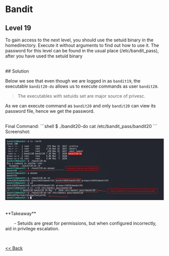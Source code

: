 # Bandit

## Level 19
To gain access to the next level, you should use the setuid binary in the homedirectory. Execute it without arguments to find out how to use it. The password for this level can be found in the usual place (/etc/bandit_pass), after you have used the setuid binary

<br/>
## Solution

Below we see that even though we are logged in as `bandit19`, the executable `bandit20-do` allows us to execute commands as user `bandit20`.

> The executables with setuids set are major source of privesc.

As we can execute command as `bandit20` and only `bandit20` can view its password file, hence we get the password.

<br/>
Final Command:
```shell
$ ./bandit20-do cat /etc/bandit_pass/bandit20
```

<br/>
Screenshot:

![Level 19 Image](./images/Level19.png)

<br/>
<span id=green>**Takeaway**</span><br/>

  - Setuids are great for permissions, but when configured incorrectly, aid in privilege escalation.<br/>

<br/>

[<< Back](https://grey-fish.github.io/Bandit/index.html)
